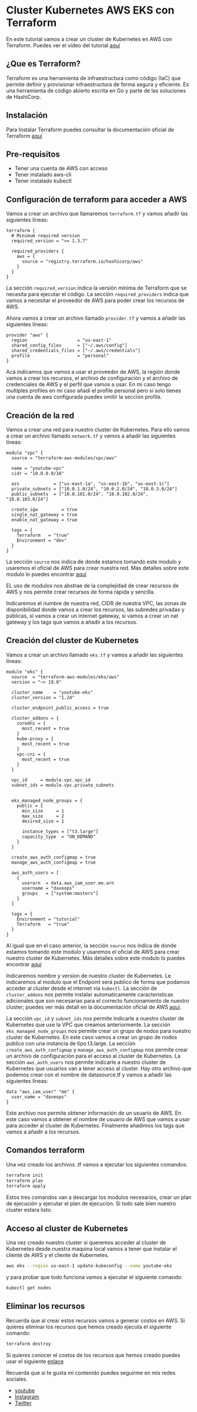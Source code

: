 # Cluster Kubernetes AWS EKS con Terraform

En este tutorial vamos a crear un cluster de Kubernetes en AWS con Terraform. Puedes ver el video del tutorial [aquí](https://www.youtube.com/watch?v=wF31kva8wPk&ab_channel=DaveOps)

## ¿Que es Terraform?

Terraform es una herramienta de infraestructura como código (IaC) que permite definir y provisionar infraestructura de forma segura y eficiente. Es una herramienta de código abierto escrita en Go y parte de las soluciones de HashiCorp.

## Instalación

Para Instalar Terraform puedes consultar la documentación oficial de Terraform [aquí](https://developer.hashicorp.com/terraform/tutorials/aws-get-started/install-cli)

## Pre-requisitos

- Tener una cuenta de AWS con acceso
- Tener instalado aws-cli
- Tener instalado kubectl

## Configuración de terraform para acceder a AWS

Vamos a crear un archivo que llamaremos ``terraform.tf`` y vamos añadir las siguientes líneas:

```hcl
terraform {
  # Minimum required version
  required_version = ">= 1.3.7"

  required_providers {
    aws = {
      source = "registry.terraform.io/hashicorp/aws"
    }
  }
}
```
La sección ``required_version`` indica la versión mínima de Terraform que se necesita para ejecutar el código. La sección ``required_providers`` indica que vamos a necesitar el proveedor de AWS para poder crear los recursos de AWS.

Ahora vamos a crear un archivo llamado ``provider.tf`` y vamos a añadir las siguientes líneas:

```hcl
provider "aws" {
  region                   = "us-east-1"
  shared_config_files      = ["~/.aws/config"]
  shared_credentials_files = ["~/.aws/credentials"]
  profile                  = "personal"
}
```
Acá indicamos que vamos a usar el proveedor de AWS, la región donde vamos a crear los recursos, el archivo de configuración y el archivo de credenciales de AWS y el perfil que vamos a usar. En mi caso tengo multiples profiles en mi caso añadí el profile personal pero si solo tienes una cuenta de aws configurada puedes omitir la sección profile.

## Creación de la red

Vamos a crear una red para nuestro cluster de Kubernetes. Para ello vamos a crear un archivo llamado ``network.tf`` y vamos a añadir las siguientes líneas:

```hcl
module "vpc" {
  source = "terraform-aws-modules/vpc/aws"

  name = "youtube-vpc"
  cidr = "10.0.0.0/16"

  azs             = ["us-east-1a", "us-east-1b", "us-east-1c"]
  private_subnets = ["10.0.1.0/24", "10.0.2.0/24", "10.0.3.0/24"]
  public_subnets  = ["10.0.101.0/24", "10.0.102.0/24", "10.0.103.0/24"]

  create_igw         = true
  single_nat_gateway = true
  enable_nat_gateway = true

  tags = {
    Terraform   = "true"
    Environment = "dev"
  }
}
```
La sección ``source`` nos indica de donde estamos tomando este modulo y usaremos el oficial de AWS para crear nuestra red. Más detalles sobre este modulo lo puedes encontrar [aquí](https://registry.terraform.io/modules/terraform-aws-modules/vpc/aws/latest)

EL uso de modulos nos abstrae de la complejidad de crear recursos de AWS y nos permite crear recursos de forma rápida y sencilla.

Indicaremos el numbre de nuestra red, CIDR de nuestra VPC, las zonas de disponibilidad donde vamos a crear los recursos, las subredes privadas y públicas, si vamos a crear un internet gateway, si vamos a crear un nat gateway y los tags que vamos a añadir a los recursos.

## Creación del cluster de Kubernetes

Vamos a crear un archivo llamado ``eks.tf`` y vamos a añadir las siguientes líneas:

```hcl
module "eks" {
  source  = "terraform-aws-modules/eks/aws"
  version = "~> 19.0"

  cluster_name    = "youtube-eks"
  cluster_version = "1.24"

  cluster_endpoint_public_access = true

  cluster_addons = {
    coredns = {
      most_recent = true
    }
    kube-proxy = {
      most_recent = true
    }
    vpc-cni = {
      most_recent = true
    }
  }

  vpc_id     = module.vpc.vpc_id
  subnet_ids = module.vpc.private_subnets


  eks_managed_node_groups = {
    public = {
      min_size     = 1
      max_size     = 2
      desired_size = 1

      instance_types = ["t3.large"]
      capacity_type  = "ON_DEMAND"
    }
  }

  create_aws_auth_configmap = true
  manage_aws_auth_configmap = true

  aws_auth_users = [
    {
      userarn  = data.aws_iam_user.me.arn
      username = "daveops"
      groups   = ["system:masters"]
    }
  ]

  tags = {
    Environment = "tutorial"
    Terraform   = "true"
  }
}
```
Al igual que en el caso anterior, la sección ``source`` nos indica de donde estamos tomando este modulo y usaremos el oficial de AWS para crear nuestro cluster de Kubernetes. Más detalles sobre este modulo lo puedes encontrar [aquí](https://registry.terraform.io/modules/terraform-aws-modules/eks/aws/latest)

Indicaremos nombre y version de nuestro cluster de Kubernetes. Le indicaremos al modulo que el Endpoint será publico de forma que podamos acceder al cluster desde el internet via ``kubectl``. La sección de ``cluster_addons`` nos permite instalar automaticamente caracteristicas adicionales que son necesarias para el correcto funcionamiento de nuestro cluster; puedes ver más detall en la documentación oficial de AWS [aquí](https://docs.aws.amazon.com/es_es/eks/latest/userguide/eks-add-ons.html).

La sección ``vpc_id`` y ``subnet_ids`` nos permite indicarle a nuestro cluster de Kubernetes que use la VPC que creamos anteriormente. La sección ``eks_managed_node_groups`` nos permite crear un grupo de nodos para nuestro cluster de Kubernetes. En este caso vamos a crear un grupo de nodos publico con una instancia de tipo t3.large. La sección ``create_aws_auth_configmap`` y ``manage_aws_auth_configmap`` nos permite crear un archivo de configuración para el acceso al cluster de Kubernetes. La sección ``aws_auth_users`` nos permite indicarle a nuestro cluster de Kubernetes que usuarios van a tener acceso al cluster. Hay otro archivo que podemos crear con el nombre de datasource.tf y vamos a añadir las siguientes líneas:

```hcl
data "aws_iam_user" "me" {
  user_name = "daveops"
}
```
Este archivo nos permite obtener información de un usuario de AWS. En este caso vamos a obtener el nombre de usuario de AWS que vamos a usar para acceder al cluster de Kubernetes. Finalmente añadimos los tags que vamos a añadir a los recursos.

## Comandos terraform

Una vez creado los archivos .tf vamos a ejecutar los siguientes comandos:

```bash
terraform init
terraform plan
terraform apply
```

Estos tres comandos van a descargar los modulos necesarios, crear un plan de ejecución y ejecutar el plan de ejecución. Si todo sale bien nuestro cluster estara listo.

## Acceso al cluster de Kubernetes
Una vez creado nuestro cluster si queremos acceder al cluster de Kubernetes desde nuestra maquina local vamos a tener que instalar el cliente de AWS y el cliente de Kubernetes.

```bash
aws eks --region us-east-1 update-kubeconfig --name youtube-eks
```

y para probar que todo funciona vamos a ejecutar el siguiente comando:

```bash
kubectl get nodes
```

## Eliminar los recursos

Recuerda que al crear estos recursos vamos a generar costos en AWS. Si quieres eliminar los recursos que hemos creado ejecuta el siguiente comando:

```bash
terraform destroy
```

Si quieres conocer el costos de los recursos que hemos creado puedes usar el siguiente [enlace](https://aws.amazon.com/es/eks/pricing/?nc1=h_ls)

Recuerda que si te gusta mi contenido puedes seguirme en mis redes sociales.

- [youtube](https://www.youtube.com/c/DaveOps)
- [Instagram](https://www.instagram.com/thedaveops/)
- [Twitter](https://twitter.com/davejfranco)

